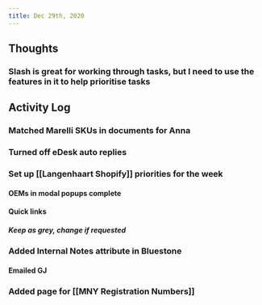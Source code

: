 ```yaml
---
title: Dec 29th, 2020
---
```


## Thoughts
### Slash is great for working through tasks, but I need to use the features in it to help prioritise tasks
## Activity Log
### Matched Marelli SKUs in documents for Anna
### Turned off eDesk auto replies
### Set up [[Langenhaart Shopify]] priorities for the week
#### OEMs in modal popups complete
#### Quick links
##### Keep as grey, change if requested
### Added Internal Notes attribute in Bluestone
#### Emailed GJ
### Added page for [[MNY Registration Numbers]]
###
